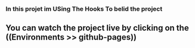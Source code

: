### In this projet im USing The Hooks To belid the project 

## You can watch the project live by clicking on the ((Environments >> github-pages))
